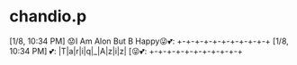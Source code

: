 # chandio.p
[1/8, 10:34 PM] 😟I Am Alon But B Happy😜💕: +-+-+-+-+-+-+-+-+-+-+ [1/8, 10:34 PM] 💕: |T|a|r|i|q|_|A|z|i|z| [😜💕: +-+-+-+-+-+-+-+-+-+-+

